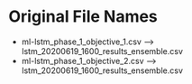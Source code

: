 # Original File Names

* ml-lstm_phase_1_objective_1.csv   --> lstm_20200619_1600_results_ensemble.csv
* ml-lstm_phase_1_objective_2.csv   --> lstm_20200619_1600_results_ensemble.csv
